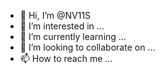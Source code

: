 - 👋 Hi, I’m @NV11S
- 👀 I’m interested in ...
- 🌱 I’m currently learning ...
- 💞️ I’m looking to collaborate on ...
- 📫 How to reach me ...

<!---
NV11S/NV11S is a ✨ special ✨ repository because its `README.md` (this file) appears on your GitHub profile.
You can click the Preview link to take a look at your changes.
---Hi, I'm @NV11S
I'm interested in game development, implementation etc.,
I'm currently studying in 12th grade in India.
I'm loooking to collaborate on game development, building from the very basics 
How to reach me? -> you can reach me through the mail ID 'csgonj07@gmail.com'
